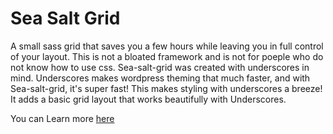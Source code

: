 Sea Salt Grid
===============

A small sass grid that saves you a few hours while leaving you in full control of your layout.
This is not a bloated framework and is not for poeple who do not know how to use css. 
Sea-salt-grid was created with underscores in mind.
Underscores makes wordpress theming that much faster, and with Sea-salt-grid, it's super fast!
This makes styling with underscores a breeze! It adds a basic grid layout that works beautifully with Underscores.

You can Learn more [here](http://http://saltnpixels.github.io/sea-salt-grid/ "Sea-Salt-Grid")
